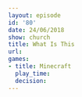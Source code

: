 ```yaml
---
layout: episode
id: '80'
date: 24/06/2018
show: church
title: What Is This
url: 
games:
- title: Minecraft
  play_time: 
  decision: 
---
```

